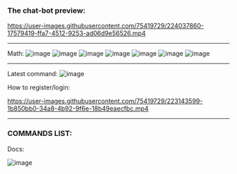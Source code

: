 ### The chat-bot preview:



https://user-images.githubusercontent.com/75419729/224037860-17579419-ffa7-4512-9253-ad06d9e56526.mp4


---

Math:
![image](https://user-images.githubusercontent.com/75419729/222919520-ece576d1-25ea-4b0f-8631-d373008a662d.png)
![image](https://user-images.githubusercontent.com/75419729/222919532-21f3c66c-c831-4980-969a-a3f0a2cb58b8.png)
![image](https://user-images.githubusercontent.com/75419729/222919546-c36c4be6-db88-42ec-9c7b-0df89eaad831.png)
![image](https://user-images.githubusercontent.com/75419729/222919554-8cd0bd80-944d-4668-b68c-9006935ad8a5.png)
![image](https://user-images.githubusercontent.com/75419729/222919569-c021610e-b798-471d-8750-fc0cac8c4cda.png)
![image](https://user-images.githubusercontent.com/75419729/222919586-7592043e-d77d-472f-935f-a043fdd052c7.png)
![image](https://user-images.githubusercontent.com/75419729/222919592-e7c41ad0-c5b6-49fb-9a22-23ad7d482a20.png)

---

Latest command:
![image](https://user-images.githubusercontent.com/75419729/224476626-11ada3d2-284e-4e67-8883-b8bddc0b3e3c.png)

How to register/login:

https://user-images.githubusercontent.com/75419729/223143599-1b850bb0-34a8-4b92-9f6e-18b49eaecfbc.mp4

---

### COMMANDS LIST:

Docs: 

![image](https://user-images.githubusercontent.com/75419729/224476634-bef0f826-7d6b-4298-8edd-ab995681815b.png)


